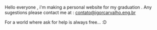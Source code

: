 Hello everyone , i'm making a personal website for my graduation . Any sugestions please contact me at : contato@igorcarvalho.eng.br


For a world where ask for help is always free... :D
